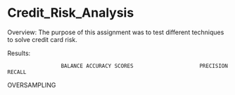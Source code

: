 # Credit_Risk_Analysis


Overview:
The purpose of this assignment was to test different techniques to solve credit card risk.


Results:

                     BALANCE ACCURACY SCORES                     PRECISION                         RECALL
OVERSAMPLING 
